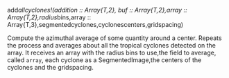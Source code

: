 add*allcyclones!(addition :: Array{T,2}, buf :: Array{T,2},array :: Array{T,2},radius*bins,array :: Array{T,3},segmentedcyclones,cyclonescenters,gridspacing)

Compute the azimuthal average of some quantity around a center. Repeats the process and averages about all the tropical cyclones detected on the array. It receives an array with the radius bins to use,the field to average, called `array`, each cyclone as a SegmentedImage,the centers of the cyclones and the gridspacing.
